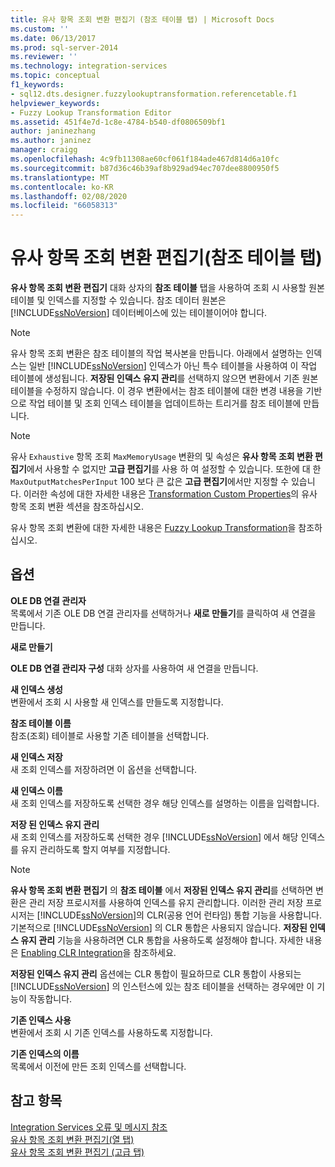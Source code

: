 ```yaml
---
title: 유사 항목 조회 변환 편집기 (참조 테이블 탭) | Microsoft Docs
ms.custom: ''
ms.date: 06/13/2017
ms.prod: sql-server-2014
ms.reviewer: ''
ms.technology: integration-services
ms.topic: conceptual
f1_keywords:
- sql12.dts.designer.fuzzylookuptransformation.referencetable.f1
helpviewer_keywords:
- Fuzzy Lookup Transformation Editor
ms.assetid: 451f4e7d-1c8e-4784-b540-df0806509bf1
author: janinezhang
ms.author: janinez
manager: craigg
ms.openlocfilehash: 4c9fb11308ae60cf061f184ade467d814d6a10fc
ms.sourcegitcommit: b87d36c46b39af8b929ad94ec707dee8800950f5
ms.translationtype: MT
ms.contentlocale: ko-KR
ms.lasthandoff: 02/08/2020
ms.locfileid: "66058313"
---
```

# <a name="fuzzy-lookup-transformation-editor-reference-table-tab"></a>유사 항목 조회 변환 편집기(참조 테이블 탭)
  
  **유사 항목 조회 변환 편집기** 대화 상자의 **참조 테이블** 탭을 사용하여 조회 시 사용할 원본 테이블 및 인덱스를 지정할 수 있습니다. 참조 데이터 원본은 [!INCLUDE[ssNoVersion](../includes/ssnoversion-md.md)] 데이터베이스에 있는 테이블이어야 합니다.  
  
> [!NOTE]  
>  유사 항목 조회 변환은 참조 테이블의 작업 복사본을 만듭니다. 아래에서 설명하는 인덱스는 일반 [!INCLUDE[ssNoVersion](../includes/ssnoversion-md.md)] 인덱스가 아닌 특수 테이블을 사용하여 이 작업 테이블에 생성됩니다. 
  **저장된 인덱스 유지 관리**를 선택하지 않으면 변환에서 기존 원본 테이블을 수정하지 않습니다. 이 경우 변환에서는 참조 테이블에 대한 변경 내용을 기반으로 작업 테이블 및 조회 인덱스 테이블을 업데이트하는 트리거를 참조 테이블에 만듭니다.  
  
> [!NOTE]  
>  유사 `Exhaustive` 항목 조회 `MaxMemoryUsage` 변환의 및 속성은 **유사 항목 조회 변환 편집기**에서 사용할 수 없지만 **고급 편집기**를 사용 하 여 설정할 수 있습니다. 또한에 대 한 `MaxOutputMatchesPerInput` 100 보다 큰 값은 **고급 편집기**에서만 지정할 수 있습니다. 이러한 속성에 대한 자세한 내용은 [Transformation Custom Properties](data-flow/transformations/transformation-custom-properties.md)의 유사 항목 조회 변환 섹션을 참조하십시오.  
  
 유사 항목 조회 변환에 대한 자세한 내용은 [Fuzzy Lookup Transformation](data-flow/transformations/lookup-transformation.md)을 참조하십시오.  
  
## <a name="options"></a>옵션  
 **OLE DB 연결 관리자**  
 목록에서 기존 OLE DB 연결 관리자를 선택하거나 **새로 만들기**를 클릭하여 새 연결을 만듭니다.  
  
 **새로 만들기**  
 
  **OLE DB 연결 관리자 구성** 대화 상자를 사용하여 새 연결을 만듭니다.  
  
 **새 인덱스 생성**  
 변환에서 조회 시 사용할 새 인덱스를 만들도록 지정합니다.  
  
 **참조 테이블 이름**  
 참조(조회) 테이블로 사용할 기존 테이블을 선택합니다.  
  
 **새 인덱스 저장**  
 새 조회 인덱스를 저장하려면 이 옵션을 선택합니다.  
  
 **새 인덱스 이름**  
 새 조회 인덱스를 저장하도록 선택한 경우 해당 인덱스를 설명하는 이름을 입력합니다.  
  
 **저장 된 인덱스 유지 관리**  
 새 조회 인덱스를 저장하도록 선택한 경우 [!INCLUDE[ssNoVersion](../includes/ssnoversion-md.md)] 에서 해당 인덱스를 유지 관리하도록 할지 여부를 지정합니다.  
  
> [!NOTE]  
>  
  **유사 항목 조회 변환 편집기** 의 **참조 테이블** 에서 **저장된 인덱스 유지 관리**를 선택하면 변환은 관리 저장 프로시저를 사용하여 인덱스를 유지 관리합니다. 이러한 관리 저장 프로시저는 [!INCLUDE[ssNoVersion](../includes/ssnoversion-md.md)]의 CLR(공용 언어 런타임) 통합 기능을 사용합니다. 기본적으로 [!INCLUDE[ssNoVersion](../includes/ssnoversion-md.md)] 의 CLR 통합은 사용되지 않습니다. 
  **저장된 인덱스 유지 관리** 기능을 사용하려면 CLR 통합을 사용하도록 설정해야 합니다. 자세한 내용은 [Enabling CLR Integration](../relational-databases/clr-integration/clr-integration-enabling.md)을 참조하세요.  
>   
>  
  **저장된 인덱스 유지 관리** 옵션에는 CLR 통합이 필요하므로 CLR 통합이 사용되는 [!INCLUDE[ssNoVersion](../includes/ssnoversion-md.md)] 의 인스턴스에 있는 참조 테이블을 선택하는 경우에만 이 기능이 작동합니다.  
  
 **기존 인덱스 사용**  
 변환에서 조회 시 기존 인덱스를 사용하도록 지정합니다.  
  
 **기존 인덱스의 이름**  
 목록에서 이전에 만든 조회 인덱스를 선택합니다.  
  
## <a name="see-also"></a>참고 항목  
 [Integration Services 오류 및 메시지 참조](../../2014/integration-services/integration-services-error-and-message-reference.md)   
 [유사 항목 조회 변환 편집기&#40;열 탭&#41;](../../2014/integration-services/fuzzy-lookup-transformation-editor-columns-tab.md)   
 [유사 항목 조회 변환 편집기 &#40;고급 탭&#41;](../../2014/integration-services/fuzzy-lookup-transformation-editor-advanced-tab.md)  
  
  
